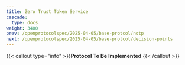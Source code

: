 ```yaml
---
title: Zero Trust Token Service
cascade:
  type: docs
weight: 3400
prev: /openprotocolspec/2025-04-05/base-protcol/notp
next: /openprotocolspec/2025-04-05/base-protcol/decision-points
---
```


{{< callout type="info" >}}**Protocol To Be Implemented** {{< /callout >}}
